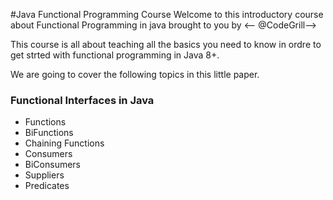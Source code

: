 #Java Functional Programming Course
Welcome to this introductory course about Functional Programming in java brought to you by <-- @CodeGrill-->

This course is all about teaching all the basics you need to know in ordre to get strted with functional programming in Java 8+. 

We are going to cover the following topics in this little paper.

### Functional Interfaces in Java
* Functions
* BiFunctions
* Chaining Functions
* Consumers
* BiConsumers
* Suppliers
* Predicates
